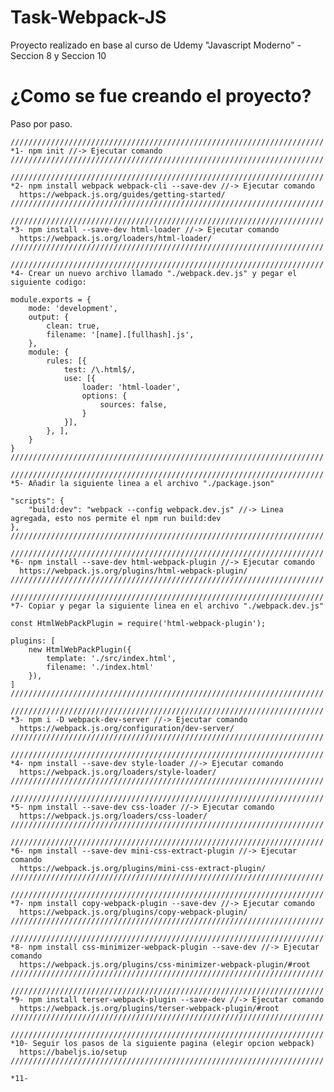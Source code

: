 # Task-Webpack-JS
 Proyecto realizado en base al curso de Udemy "Javascript Moderno" - Seccion 8 y Seccion 10

# ¿Como se fue creando el proyecto?
 Paso por paso.

    //////////////////////////////////////////////////////////////////////
    *1- npm init //-> Ejecutar comando
    //////////////////////////////////////////////////////////////////////

    //////////////////////////////////////////////////////////////////////
    *2- npm install webpack webpack-cli --save-dev //-> Ejecutar comando
      https://webpack.js.org/guides/getting-started/
    //////////////////////////////////////////////////////////////////////

    //////////////////////////////////////////////////////////////////////
    *3- npm install --save-dev html-loader //-> Ejecutar comando
      https://webpack.js.org/loaders/html-loader/
    //////////////////////////////////////////////////////////////////////

    //////////////////////////////////////////////////////////////////////
    *4- Crear un nuevo archivo llamado "./webpack.dev.js" y pegar el siguiente codigo:

    module.exports = {
        mode: 'development',
        output: {
            clean: true,
            filename: '[name].[fullhash].js',
        },
        module: {
            rules: [{
                test: /\.html$/,
                use: [{
                    loader: 'html-loader',
                    options: {
                        sources: false,
                    }
                }],
            }, ],
        }
    }
    //////////////////////////////////////////////////////////////////////

    //////////////////////////////////////////////////////////////////////
    *5- Añadir la siguiente linea a el archivo "./package.json"

    "scripts": {
        "build:dev": "webpack --config webpack.dev.js" //-> Linea agregada, esto nos permite el npm run build:dev
    },
    //////////////////////////////////////////////////////////////////////

    //////////////////////////////////////////////////////////////////////
    *6- npm install --save-dev html-webpack-plugin //-> Ejecutar comando
      https://webpack.js.org/plugins/html-webpack-plugin/
    //////////////////////////////////////////////////////////////////////

    //////////////////////////////////////////////////////////////////////
    *7- Copiar y pegar la siguiente linea en el archivo "./webpack.dev.js"

    const HtmlWebPackPlugin = require('html-webpack-plugin');
    
    plugins: [
        new HtmlWebPackPlugin({
            template: './src/index.html',
            filename: './index.html'
        }),
    ]
    //////////////////////////////////////////////////////////////////////

    //////////////////////////////////////////////////////////////////////
    *3- npm i -D webpack-dev-server //-> Ejecutar comando
      https://webpack.js.org/configuration/dev-server/
    //////////////////////////////////////////////////////////////////////
    
    //////////////////////////////////////////////////////////////////////
    *4- npm install --save-dev style-loader //-> Ejecutar comando
      https://webpack.js.org/loaders/style-loader/
    //////////////////////////////////////////////////////////////////////
    
    //////////////////////////////////////////////////////////////////////
    *5- npm install --save-dev css-loader //-> Ejecutar comando
      https://webpack.js.org/loaders/css-loader/
    //////////////////////////////////////////////////////////////////////
    
    //////////////////////////////////////////////////////////////////////
    *6- npm install --save-dev mini-css-extract-plugin //-> Ejecutar comando
      https://webpack.js.org/plugins/mini-css-extract-plugin/
    //////////////////////////////////////////////////////////////////////
    
    //////////////////////////////////////////////////////////////////////
    *7- npm install copy-webpack-plugin --save-dev //-> Ejecutar comando
      https://webpack.js.org/plugins/copy-webpack-plugin/
    //////////////////////////////////////////////////////////////////////
    
    //////////////////////////////////////////////////////////////////////
    *8- npm install css-minimizer-webpack-plugin --save-dev //-> Ejecutar comando
      https://webpack.js.org/plugins/css-minimizer-webpack-plugin/#root
    //////////////////////////////////////////////////////////////////////
    
    //////////////////////////////////////////////////////////////////////
    *9- npm install terser-webpack-plugin --save-dev //-> Ejecutar comando
      https://webpack.js.org/plugins/terser-webpack-plugin/#root
    //////////////////////////////////////////////////////////////////////
    
    //////////////////////////////////////////////////////////////////////
    *10- Seguir los pasos de la siguiente pagina (elegir opcion webpack)
      https://babeljs.io/setup
    //////////////////////////////////////////////////////////////////////
    
    *11-

